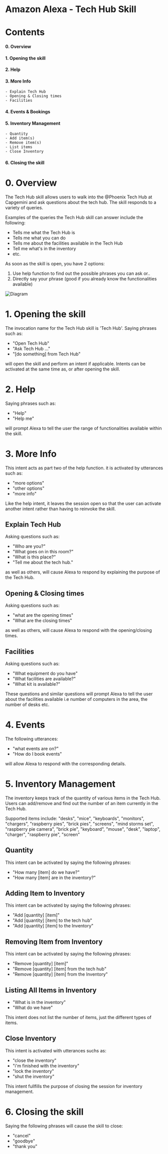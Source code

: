 # Amazon Alexa - Tech Hub Skill

# Contents

####  0. Overview

####  1. Opening the skill

####  2. Help

####  3. More Info
    - Explain Tech Hub
    - Opening & Closing times
    - Facilities
####  4. Events & Bookings
####  5. Inventory Management
    - Quantity
    - Add item(s)
    - Remove item(s)
    - List items
    - Close Inventory

####  6. Closing the skill

# 0. Overview

The Tech Hub skill allows users to walk into the @Phoenix Tech Hub at Capgemini and ask questions about the tech hub. The skill responds to a variety of queries. 

Examples of the queries the Tech Hub skill can answer include the following:

- Tells me what the Tech Hub is
- Tells me what you can do
- Tells me about the facilities available in the Tech Hub
- Tell me what's in the inventory
- etc.

As soon as the skill is open, you have 2 options:
1. Use help function to find out the possible phrases you can ask or..
2. Directly say your phrase (good if you already know the functionalities available)

![Diagram](https://github.com/OnwardPyrite/Amazon-web-services/blob/master/TechHub_Skill/diagram-alexa.PNG)

# 1. Opening the skill

The invocation name for the Tech Hub skill is 'Tech Hub'.
Saying phrases such as:

- "Open Tech Hub"
- "Ask Tech Hub ..."
- "[do something] from Tech Hub"

will open the skill and perform an intent if applicable. Intents can be activated at the same time as, or after opening the skill.

# 2. Help

Saying phrases such as:

- "Help"
- "Help me"

will prompt Alexa to tell the user the range of functionalities available within the skill.

# 3. More Info

This intent acts as part two of the help function. it is activated by utterances such as:

- "more options"
- "other options"
- "more info"

Like the help intent, it leaves the session open so that the user can activate another intent rather than having to reinvoke the skill.

## Explain Tech Hub

Asking questions such as:

- "Who are you?"
- "What goes on in this room?"
- "What is this place?"
- "Tell me about the tech hub."

as well as others, will cause Alexa to respond by explaining the purpose of the Tech Hub.

## Opening & Closing times

Asking questions such as:

- "what are the opening times"
- "What are the closing times"

as well as others, will cause Alexa to respond with the opening/closing times.

## Facilities

Asking questions such as:

- "What equipment do you have"
- "What facilities are available?"
- "What kit is available?"

These questions and similar questions will prompt Alexa to tell the user about the facilities available i.e number of computers in the area, the number of desks etc.

# 4. Events

The following utterances:

- "what events are on?"
- "How do I book events"

will allow Alexa to respond with the corresponding details.

# 5. Inventory Management

The inventory keeps track of the quantity of various items in the Tech Hub. Users can add/remove and find out the number of an item currently in the Tech Hub.

Supported items include:    "desks", "mice", "keyboards", "monitors", "chargers", "raspberry pies", "brick pies", "screens", "mind storms set", "raspberry pie camera", "brick pie", "keyboard", "mouse", "desk", "laptop", "charger", "raspberry pie", "screen"


## Quantity

This intent can be activated by saying the following phrases:

- "How many [item] do we have?"
- "How many [item] are in the inventory?"


## Adding Item to Inventory

This intent can be activated by saying the following phrases:

- "Add [quantity] [item]"
- "Add [quantity] [item] to the tech hub" 
- "Add [quantity] [item] to the Inventory"


## Removing Item from Inventory

This intent can be activated by saying the following phrases:

- "Remove [quantity] [item]"
- "Remove [quantity] [item] from the tech hub" 
- "Remove [quantity] [item] from the Inventory"


## Listing All Items in Inventory

- "What is in the inventory"
- "What do we have"

This intent does not list the number of items, just the different types of items.


## Close Inventory

This intent is activated with utterances suchs as:

- "close the inventory"
- "i'm finished with the inventory"
- "lock the inventory"
- "shut the inventory"

This intent fullfills the purpose of closing the session for inventory management.

# 6. Closing the skill

Saying the following phrases will cause the skill to close:

- "cancel"
- "goodbye"
- "thank you"

